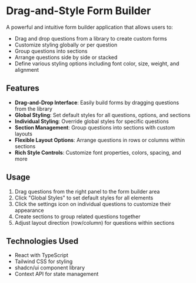 
# Drag-and-Style Form Builder

A powerful and intuitive form builder application that allows users to:

- Drag and drop questions from a library to create custom forms
- Customize styling globally or per question
- Group questions into sections
- Arrange questions side by side or stacked
- Define various styling options including font color, size, weight, and alignment

## Features

- **Drag-and-Drop Interface**: Easily build forms by dragging questions from the library
- **Global Styling**: Set default styles for all questions, options, and sections
- **Individual Styling**: Override global styles for specific questions
- **Section Management**: Group questions into sections with custom layouts
- **Flexible Layout Options**: Arrange questions in rows or columns within sections
- **Rich Style Controls**: Customize font properties, colors, spacing, and more

## Usage

1. Drag questions from the right panel to the form builder area
2. Click "Global Styles" to set default styles for all elements
3. Click the settings icon on individual questions to customize their appearance
4. Create sections to group related questions together
5. Adjust layout direction (row/column) for questions within sections

## Technologies Used

- React with TypeScript
- Tailwind CSS for styling
- shadcn/ui component library
- Context API for state management
